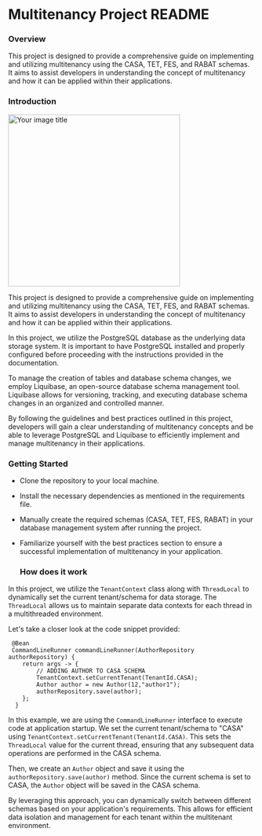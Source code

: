 # Multitenancy Project README

###  Overview 
This project is designed to provide a comprehensive guide on implementing and utilizing multitenancy using the CASA, TET, FES, and RABAT schemas. It aims to assist developers in understanding the concept of multitenancy and how it can be applied within their applications. 

###  Introduction
<img src="https://github.com/ahdadou/springboot-multi-tenancy/assets/68736304/1c1a95ea-f62e-48a4-bced-1988238e7250" alt="Your image title" width="350"/>

This project is designed to provide a comprehensive guide on implementing and utilizing multitenancy using the CASA, TET, FES, and RABAT schemas. It aims to assist developers in understanding the concept of multitenancy and how it can be applied within their applications.

In this project, we utilize the PostgreSQL database as the underlying data storage system. It is important to have PostgreSQL installed and properly configured before proceeding with the instructions provided in the documentation.

To manage the creation of tables and database schema changes, we employ Liquibase, an open-source database schema management tool. Liquibase allows for versioning, tracking, and executing database schema changes in an organized and controlled manner.

By following the guidelines and best practices outlined in this project, developers will gain a clear understanding of multitenancy concepts and be able to leverage PostgreSQL and Liquibase to efficiently implement and manage multitenancy in their applications.

### Getting Started

 - Clone the repository to your local machine.  
 - Install the necessary dependencies as mentioned in the requirements file.
 - Manually create the required schemas (CASA, TET, FES, RABAT) in your
   database management system after running the project.
 - Familiarize yourself with the best practices section to ensure a
   successful implementation of multitenancy in your application.

   ### How does it work

In this project, we utilize the `TenantContext` class along with `ThreadLocal` to dynamically set the current tenant/schema for data storage. The `ThreadLocal` allows us to maintain separate data contexts for each thread in a multithreaded environment.

Let's take a closer look at the code snippet provided:

     @Bean  
     CommandLineRunner commandLineRunner(AuthorRepository authorRepository) {  
        return args -> {  
	        // ADDING AUTHOR TO CASA SCHEMA  
	        TenantContext.setCurrentTenant(TenantId.CASA);  
	        Author author = new Author(12,"author1");  
	        authorRepository.save(author);  
        };  
      }
In this example, we are using the `CommandLineRunner` interface to execute code at application startup. We set the current tenant/schema to "CASA" using `TenantContext.setCurrentTenant(TenantId.CASA)`. This sets the `ThreadLocal` value for the current thread, ensuring that any subsequent data operations are performed in the CASA schema.

Then, we create an `Author` object and save it using the `authorRepository.save(author)` method. Since the current schema is set to CASA, the `Author` object will be saved in the CASA schema.

By leveraging this approach, you can dynamically switch between different schemas based on your application's requirements. This allows for efficient data isolation and management for each tenant within the multitenant environment.
